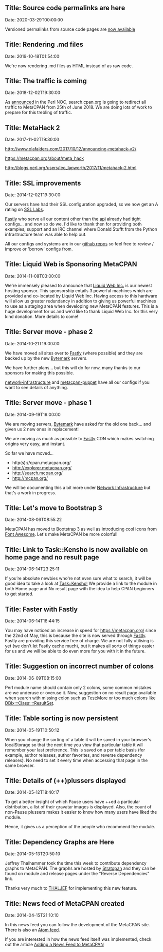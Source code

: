 ## Title: Source code permalinks are here

Date: 2020-03-29T00:00:00

Versioned permalinks from source code pages are
[now available](https://twitter.com/metacpan/status/1244677954275336200)

## Title: Rendering .md files

Date: 2019-10-18T01:54:00

We're now rendering .md files as HTML instead of as raw code.

## Title: The traffic is coming

Date: 2018-12-02T19:30:00

As [announced](https://log.perl.org/2018/05/goodbye-search-dot-cpan-dot-org.html) in the Perl NOC,
search.cpan.org is going to redirect all traffic to MetaCPAN from 25th of June 2018. We are doing
lots of work to prepare for this trebling of traffic.

## Title: MetaHack 2

Date: 2017-11-02T19:30:00

http://www.olafalders.com/2017/10/12/announcing-metahack-v2/

https://metacpan.org/about/meta_hack

http://blogs.perl.org/users/leo_lapworth/2017/11/metahack-2.html

## Title: SSL improvements

Date: 2014-12-02T19:30:00

Our servers have had their SSL configuration upgraded, so we now get an A rating on
[SSL Labs](https://www.ssllabs.com/ssltest/analyze.html?d=fastapi.metacpan.org).

[Fastly](https://www.fastly.com) who serve all our content other than the
[api](https://fastapi.metacpan.org/) already had tight configs... and now so do we. I'd like to
thank then for providing both examples, support and an IRC channel where Donald Stufft from the
Python infrastructure team was able to help out.

All our configs and systems are in our [github repos](https://github.com/metacpan/) so feel free to
review / improve or 'borrow' configs from.

## Title: Liquid Web is Sponsoring MetaCPAN

Date: 2014-11-08T03:00:00

We're immensely pleased to announce that [Liquid Web Inc.](https://www.liquidweb.com/) is our newest
hosting sponsor. This sponsorship entails 3 powerful machines which are provided and co-located by
Liquid Web Inc. Having access to this hardware will allow us greater redundancy in addition to
giving us powerful machines to use as a staging area when developing new MetaCPAN features. This is
a huge development for us and we'd like to thank Liquid Web Inc. for this very kind donation. More
details to come!

## Title: Server move - phase 2

Date: 2014-10-21T19:00:00

We have moved all sites over to [Fastly](https://www.fastly.com) (where possible) and they are
backed up by the new [Bytemark](https://www.bytemark.co.uk/) servers.

We have further plans... but this will do for now, many thanks to our sponsors for making this
possible.

[network-infrastructure](https://github.com/metacpan/network-infrastructure) and
[metacpan-puppet](https://github.com/metacpan/metacpan-puppet) have all our configs if you want to
see details of anything.

## Title: Server move - phase 1

Date: 2014-09-19T19:00:00

We are moving servers, [Bytemark](https://www.bytemark.co.uk/) have asked for the old one back...
and given us 2 new ones in replacement!

We are moving as much as possible to [Fastly](https://www.fastly.com) CDN which makes switching
origins very easy, and instant.

So far we have moved...

- http(s)://cpan.metacpan.org/
- http://explorer.metacpan.org/
- http://search.mcpan.org/
- http://mcpan.org/

We will be documenting this a bit more under
[Network Infrastructure](https://github.com/metacpan/network-infrastructure) but that's a work in
progress.

## Title: Let's move to Bootstrap 3

Date: 2014-08-06T08:55:22

MetaCPAN has moved to Bootstrap 3 as well as introducing cool icons from
[Font Awesome](http://fortawesome.github.io/Font-Awesome/). Let's make MetaCPAN be more colorful!

## Title: Link to Task::Kensho is now available on home page and no result page

Date: 2014-06-14T23:25:11

If you’re absolute newbies who're not even sure what to search, it will be good idea to take a look
at [Task::Kensho!](https://metacpan.org/pod/Task::Kensho) We provide a link to the module in both
Home page and No result page with the idea to help CPAN beginners to get started.

## Title: Faster with Fastly

Date: 2014-06-14T18:44:15

You may have noticed an increase in speed for https://metacpan.org/ since the 22nd of May, this is
because the site is now served through [Fastly](https://www.fastly.com/). Fastly are providing this
service free of charge. We are not fully utilising is yet (we don't let Fastly cache much), but it
makes all sorts of things easier for us and we will be able to do even more for you with it in the
future.

## Title: Suggestion on incorrect number of colons

Date: 2014-06-09T08:15:00

Perl module name should contain only 2 colons, some common mistakes are we underuse or overuse it.
Now, suggestion on no result page available when search with missing colon such as
[Test:More](https://metacpan.org/search?q=Test%3AMore) or too much colons like
[DBIx:::Class::::ResultSet](https://metacpan.org/search?q=DBIx%3A%3A%3AClass%3A%3A%3A%3AResultSet).

## Title: Table sorting is now persistent

Date: 2014-05-19T10:50:12

When you change the sorting of a table it will be saved in your browser's localStorage so that the
next time you view that particular table it will remember your last preference. This is saved on a
per table basis (for example, author releases, author favorites, and reverse dependency releases).
No need to set it every time when accessing that page in the same browser.

## Title: Details of (++)plussers displayed

Date: 2014-05-12T18:40:17

To get a better insight of which Pause users have ++ed a particular distribution, a list of their
gravatar images is displayed. Also, the count of non-Pause plussers makes it easier to know how many
users have liked the module.

Hence, it gives us a perception of the people who recommend the module.

## Title: Dependency Graphs are Here

Date: 2014-05-13T20:50:10

Jeffrey Thalhammer took the time this week to contribute dependency graphs to MetaCPAN. The graphs
are hosted by [Stratopan](https://stratopan.com) and they can be found on module and release pages
under the "Reverse Dependencies" link.

Thanks very much to [THALJEF](https://metacpan.org/author/THALJEF) for implementing this new
feature.

## Title: News feed of MetaCPAN created

Date: 2014-04-15T21:10:10

In this news feed you can follow the development of the MetaCPAN site. There is also an
[Atom feed](/feed/news).

If you are interested in how the news feed itself was implemented, check out the article
[Adding a News Feed to MetaCPAN](https://perlmaven.com/adding-news-feed-to-metacpan)
